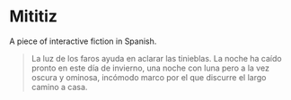 # Mititiz
A piece of interactive fiction in Spanish.

> La luz de los faros ayuda en aclarar las tinieblas. La noche ha caído pronto en este día de invierno, una noche con luna pero a la vez oscura y ominosa, incómodo marco por el que discurre el largo camino a casa.
